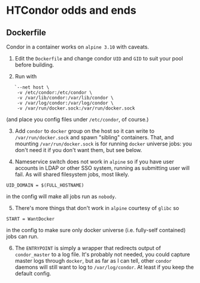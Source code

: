 # HTCondor odds and ends

## Dockerfile

Condor in a container works on `alpine 3.10` with caveats.

1. Edit the `Dockerfile` and change condor `UID` and `GID` to suit your pool before building.

2. Run with
```
   `--net host \
    -v /etc/condor:/etc/condor \
    -v /var/lib/condor:/var/lib/condor \
    -v /var/log/condor:/var/log/condor \
    -v /var/run/docker.sock:/var/run/docker.sock 
```
  (and place you config files under `/etc/condor`, of course.)

3. Add `condor` to `docker` group on the host so it can write to `/var/run/docker.sock` and spawn 
"sibling" containers. That, and mounting `/var/run/docker.sock` is for running `docker` universe jobs:
you don't need it if you don't want them, but see below.

4. Nameservice switch does not work in `alpine` so if you have user accounts in LDAP or other 
SSO system, running as submitting user will fail. As will shared filesystem jobs, most likely.
```
UID_DOMAIN = $(FULL_HOSTNAME)
```
in the config will make all jobs run as `nobody`. 

5. There's more things that don't work in `alpine` courtesy of `glibc` so
```
START = WantDocker
```
in the config to make sure only docker universe (i.e. fully-self contained) jobs can run.

6. The `ENTRYPOINT` is simply a wrapper that redirects output of `condor_master` to a
log file. It's probably not needed, you could capture master logs through `docker`, but
as far as I can tell, other `condor` daemons will still want to log to `/var/log/condor`.
At least if you keep the default config.
